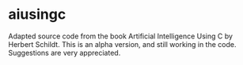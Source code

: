 # aiusingc
Adapted source code from the book Artificial Intelligence Using C by Herbert Schildt. This is an alpha version, and still working in the code. Suggestions are very appreciated.
